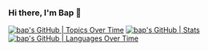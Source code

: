 ### Hi there, I'm Bap 👋
[![bap's GitHub | Topics Over Time](https://stats.quine.sh/bap/topics-over-time?theme=light)](https://quine.sh)
[![bap's GitHub | Stats](https://stats.quine.sh/bap/github?theme=light)](https://quine.sh)
[![bap's GitHub | Languages Over Time](https://stats.quine.sh/bap/languages-over-time?theme=dark)](https://quine.sh)
